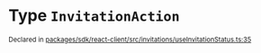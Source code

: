 # Type `InvitationAction`
<sub>Declared in [packages/sdk/react-client/src/invitations/useInvitationStatus.ts:35](https://github.com/dxos/dxos/blob/27607ac6b/packages/sdk/react-client/src/invitations/useInvitationStatus.ts#L35)</sub>






